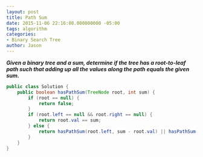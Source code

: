 ```yaml
---
layout: post
title: Path Sum
date: 2015-11-06 22:16:08.000000000 -05:00
tags: algorithm
categories:
- Binary Search Tree
author: Jason
---
```

<p><strong><em>Given a binary tree and a sum, determine if the tree has a root-to-leaf path such that adding up all the values along the path equals the given sum.</em></strong></p>


``` java
public class Solution {
    public boolean hasPathSum(TreeNode root, int sum) {
        if (root == null) {
            return false;
        } 
        if (root.left == null && root.right == null) {
            return root.val == sum;
        } else {
            return hasPathSum(root.left, sum - root.val) || hasPathSum(root.right, sum - root.val);
        }
    }
}
```
